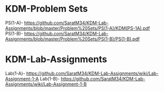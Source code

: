 # KDM-Problem Sets

PS(1-A)- https://github.com/SaratM34/KDM-Lab-Assignments/blob/master/Problem%20Sets/PS(1-A)/KDM(PS-1A).pdf <br />
PS(1-B)- https://github.com/SaratM34/KDM-Lab-Assignments/blob/master/Problem%20Sets/PS(1-B)/PS(1-B).pdf

# KDM-Lab-Assignments

Lab(1-A)- https://github.com/SaratM34/KDM-Lab-Assignments/wiki/Lab-Assignment-1-A
Lab(1-B)- https://github.com/SaratM34/KDM-Lab-Assignments/wiki/Lab-Assignment-1-B
